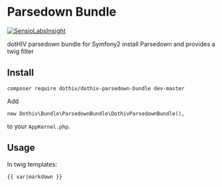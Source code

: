 # Parsedown Bundle

[![SensioLabsInsight](https://insight.sensiolabs.com/projects/0c763771-b393-4017-8b88-72a27c3b2d2b/big.png)](https://insight.sensiolabs.com/projects/0c763771-b393-4017-8b88-72a27c3b2d2b)

dotHIV parsedown bundle for Symfony2 install Parsedown and provides a twig filter

## Install

    composer require dothiv/dothiv-parsedown-bundle dev-master

Add

    new Dothiv\Bundle\ParsedownBundle\DothivParsedownBundle(),

to your `AppKernel.php`.

## Usage

In twig templates:

    {{ var|markdown }}


